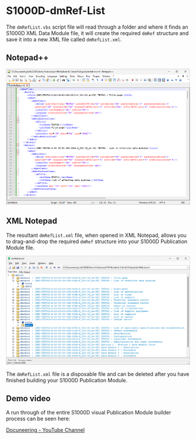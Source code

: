 # S1000D-dmRef-List

The `dmRefList.vbs` script file will read through a folder and where it finds an S1000D XML Data Module file, it will create the required `dmRef` structure and save it into a new XML file called `dmRefList.xml`.

## Notepad++

![Screenshot](assets/img/NotepadPlusPlus-dmRefList-v1.png) 

## XML Notepad

The resultant `dmRefList.xml` file, when opened in XML Notepad, allows you to drag-and-drop the required `dmRef` structure into your S1000D Publication Module file.

![Screenshot](assets/img/XML-Notepad-dmRefList-v1.png) 

The `dmRefList.xml` file is a disposable file and can be deleted after you have finished building your S1000D Publication Module.

## Demo video

A run through of the entire S1000D visual Publication Module builder process can be seen here:

[Docuneering - YouTube Channel](https://www.youtube.com/watch?v=NEhQqzGjQTs)
